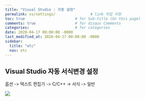 ```yaml
---
title: "Visual Studio : 각종 설정"
permalink: vs/settings/                # link 직접 지정
toc: true                       # for Sub-title (On this page)
comments: true                  # for disqus Comments
categories:                     # for categories
date: 2020-04-17 00:00:00 -0000
last_modified_at: 2020-04-17 00:00:00 -0000
sidebar:
  title: "etc"
  nav: etc
---
```


## Visual Studio 자동 서식변경 설정

옵션 -> 텍스트 편집기 -> C/C++ -> 서식 -> 일반

![](/file/image/VS_Text_edit_Image_01.png)